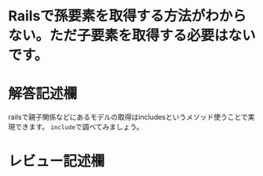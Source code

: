 # Railsで孫要素を取得する方法がわからない。ただ子要素を取得する必要はないです。
# 解答記述欄

railsで親子関係などにあるモデルの取得はincludesというメソッド使うことで実現できます。
```include```で調べてみましょう。





# レビュー記述欄